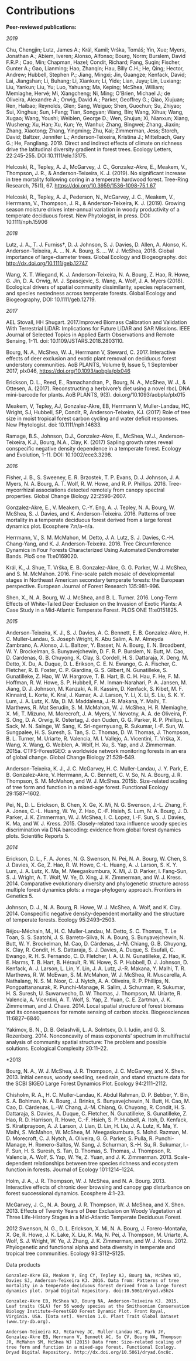 # Contributions

**Peer-reviewed publications:**

*2019*

Chu, Chengjin; Lutz, James A.; Král, Kamil; Vrška, Tomáš; Yin, Xue; Myers, Jonathan A.; Abiem, Iveren; Alonso, Alfonso; Bourg, Norm; Burslem, David F.R.P.; Cao, Min; Chapman, Hazel; Condit, Richard; Fang, Suqin; Fischer, Gunter A.; Gao, Lianming; Hao, Zhanqin; Hau, Billy C.H.; He, Qing; Hector, Andrew; Hubbell, Stephen P.; Jiang, Mingxi; Jin, Guangze; Kenfack, David; Lai, Jiangshan; Li, Buhang; Li, Xiankun; Li, Yide; Lian, Juyu; Lin, Luxiang; Liu, Yankun; Liu, Yu; Luo, Yahuang; Ma, Keping; McShea, William; Memiaghe, Hervé; Mi, Xiangcheng; Ni, Ming; O'Brien, Michael J.; de Oliveira, Alexandre A.; Orwig, David A.; Parker, Geoffrey G.; Qiao, Xiujuan; Ren, Haibao; Reynolds, Glen; Sang, Weiguo; Shen, Guochun; Su, Zhiyao; Sui, Xinghua; Sun, I‐Fang; Tian, Songyan; Wang, Bin; Wang, Xihua; Wang, Xugao; Wang, Youshi; Weiblen, George D.; Wen, Shujun; Xi, Nianxun; Xiang, Wusheng; Xu, Han; Xu, Kun; Ye, Wanhui; Zhang, Bingwei; Zhang, Jiaxin; Zhang, Xiaotong; Zhang, Yingming; Zhu, Kai; Zimmerman, Jess; Storch, David; Baltzer, Jennifer L.; Anderson‐Teixeira, Kristina J.; Mittelbach, Gary G.; He, Fangliang. 2019. Direct and indirect effects of climate on richness drive the latitudinal diversity gradient in forest trees. Ecology Letters, 22:245-255. DOI:10.1111/ele.13175.

Helcoski, R., Tepley, A. J., McGarvey, J. C., Gonzalez-Akre, E., Meakem, V., Thompson, J. R., & Anderson-Teixeira, K. J. (2019). No significant increase in tree mortality following coring in a temperate hardwood forest. Tree-Ring Research, 75(1), 67. https://doi.org/10.3959/1536-1098-75.1.67

Helcoski, R., Tepley, A. J., Pederson, N., McGarvey, J. C., Meakem, V., Herrmann, V., Thompson, J. R., & Anderson-Teixeira, K. J. (2019). Growing season moisture drives inter-annual variation in woody productivity of a temperate deciduous forest. New Phytologist, in press. DOI: 10.1111/nph.15906

*2018*

Lutz, J. A., T. J. Furniss†, D. J. Johnson, S. J. Davies, D. Allen, A. Alonso, K. Anderson-Teixeira, A. … N. A. Bourg, S. … W. J. McShea, 2018. Global importance of large-diameter trees. Global Ecology and Biogeography. doi: http://dx.doi.org/10.1111/geb.12747

Wang, X. T. Wiegand, K. J. Anderson-Teixeira, N. A. Bourg, Z. Hao, R. Howe, G. Jin, D. A. Orwig, M. J. Spasojevic, S. Wang, A. Wolf, J. A. Myers (2018). Ecological drivers of spatial community dissimilarity, species replacement, and species nestedness across temperate forests. Global Ecology and Biogeography, DOI: 10.1111/geb.12719.

*2017*

AEL Stovall, HH Shugart. 2017.Improved Biomass Calibration and Validation With Terrestrial LiDAR: Implications for Future LiDAR and SAR Missions. IEEE Journal of Selected Topics in Applied Earth Observations and Remote Sensing, 1-11. doi: 10.1109/JSTARS.2018.2803110.

Bourg, N. A., McShea, W. J., Herrmann V, Steward, C. 2017. Interactive effects of deer exclusion and exotic plant removal on deciduous forest understory communities. AoB PLANTS, Volume 9, Issue 5, 1 September 2017, plx046, https://doi.org/10.1093/aobpla/plx046

Erickson, D. L., Reed, E., Ramachandran, P., Bourg, N. A., McShea, W. J., & Ottesen, A. (2017). Reconstructing a herbivore’s diet using a novel rbcL DNA mini-barcode for plants. AoB PLANTS, 9(3). doi.org/10.1093/aobpla/plx015

Meakem, V, Tepley, AJ, Gonzalez-Akre, EB, Herrmann V, Muller-Landau, HC, Wright, SJ, Hubbell, SP, Condit, R, Anderson-Teixeira, KJ. (2017) Role of tree size in moist tropical forest carbon cycling and water deficit responses. New Phytologist. doi: 10.1111/nph.14633.

Ramage, B.S., Johnson, D.J., Gonzalez-Akre, E., McShea, W.J., Anderson-Teixeira, K.J., Bourg, N.A., Clay, K. (2017) Sapling growth rates reveal conspecific negative density dependence in a temperate forest. Ecology and Evolution, 1-11. DOI: 10.1002/ece3.3298.

*2016*

Fisher, J. B., S. Sweeney, E. R. Brzostek, T. P. Evans, D. J. Johnson, J. A. Myers, N. A. Bourg, A. T. Wolf, R. W. Howe, and R. P. Phillips. 2016. Tree-mycorrhizal associations detected remotely from canopy spectral properties. Global Change Biology 22:2596–2607.

Gonzalez-Akre, E., V. Meakem, C.-Y. Eng, A. J. Tepley, N. A. Bourg, W. McShea, S. J. Davies, and K. Anderson-Teixeira. 2016. Patterns of tree mortality in a temperate deciduous forest derived from a large forest dynamics plot. Ecosphere 7:n/a–n/a.

Herrmann, V., S. M. McMahon, M. Detto, J. A. Lutz, S. J. Davies, C.-H. Chang-Yang, and K. J. Anderson-Teixeira. 2016. Tree Circumference Dynamics in Four Forests Characterized Using Automated Dendrometer Bands. PloS one 11:e0169020.

Král, K., J. Shue, T. Vrška, E. B. Gonzalez-Akre, G. G. Parker, W. J. McShea, and S. M. McMahon. 2016. Fine-scale patch mosaic of developmental stages in Northeast American secondary temperate forests: the European perspective. European Journal of Forest Research 135:981–996.

Shen, X., N. A. Bourg, W. J. McShea, and B. L. Turner. 2016. Long-Term Effects of White-Tailed Deer Exclusion on the Invasion of Exotic Plants: A Case Study in a Mid-Atlantic Temperate Forest. PLOS ONE 11:e0151825.

*2015*

Anderson-Teixeira, K. J., S. J. Davies, A. C. Bennett, E. B. Gonzalez-Akre, H. C. Muller-Landau, S. Joseph Wright, K. Abu Salim, A. M. Almeyda Zambrano, A. Alonso, J. L. Baltzer, Y. Basset, N. A. Bourg, E. N. Broadbent, W. Y. Brockelman, S. Bunyavejchewin, D. F. R. P. Burslem, N. Butt, M. Cao, D. Cardenas, G. B. Chuyong, K. Clay, S. Cordell, H. S. Dattaraja, X. Deng, M. Detto, X. Du, A. Duque, D. L. Erikson, C. E. N. Ewango, G. A. Fischer, C. Fletcher, R. B. Foster, C. P. Giardina, G. S. Gilbert, N. Gunatilleke, S. Gunatilleke, Z. Hao, W. W. Hargrove, T. B. Hart, B. C. H. Hau, F. He, F. M. Hoffman, R. W. Howe, S. P. Hubbell, F. M. Inman-Narahari, P. A. Jansen, M. Jiang, D. J. Johnson, M. Kanzaki, A. R. Kassim, D. Kenfack, S. Kibet, M. F. Kinnaird, L. Korte, K. Kral, J. Kumar, A. J. Larson, Y. Li, X. Li, S. Liu, S. K. Y. Lum, J. A. Lutz, K. Ma, D. M. Maddalena, J.-R. Makana, Y. Malhi, T. Marthews, R. Mat Serudin, S. M. McMahon, W. J. McShea, H. R. Memiaghe, X. Mi, T. Mizuno, M. Morecroft, J. A. Myers, V. Novotny, A. A. de Oliveira, P. S. Ong, D. A. Orwig, R. Ostertag, J. den Ouden, G. G. Parker, R. P. Phillips, L. Sack, M. N. Sainge, W. Sang, K. Sri-ngernyuang, R. Sukumar, I.-F. Sun, W. Sungpalee, H. S. Suresh, S. Tan, S. C. Thomas, D. W. Thomas, J. Thompson, B. L. Turner, M. Uriarte, R. Valencia, M. I. Vallejo, A. Vicentini, T. Vrška, X. Wang, X. Wang, G. Weiblen, A. Wolf, H. Xu, S. Yap, and J. Zimmerman. 2015a. CTFS-ForestGEO: a worldwide network monitoring forests in an era of global change. Global Change Biology 21:528–549.

Anderson-Teixeira, K. J., J. C. McGarvey, H. C. Muller-Landau, J. Y. Park, E. B. Gonzalez-Akre, V. Herrmann, A. C. Bennett, C. V. So, N. A. Bourg, J. R. Thompson, S. M. McMahon, and W. J. McShea. 2015b. Size-related scaling of tree form and function in a mixed-age forest. Functional Ecology 29:1587–1602.

Pei, N., D. L. Erickson, B. Chen, X. Ge, X. Mi, N. G. Swenson, J.-L. Zhang, F. A. Jones, C.-L. Huang, W. Ye, Z. Hao, C.-F. Hsieh, S. Lum, N. A. Bourg, J. D. Parker, J. K. Zimmerman, W. J. McShea, I. C. Lopez, I.-F. Sun, S. J. Davies, K. Ma, and W. J. Kress. 2015. Closely-related taxa influence woody species discrimination via DNA barcoding: evidence from global forest dynamics plots. Scientific Reports 5.

*2014*

Erickson, D. L., F. A. Jones, N. G. Swenson, N. Pei, N. A. Bourg, W. Chen, S. J. Davies, X. Ge, Z. Hao, R. W. Howe, C.-L. Huang, A. J. Larson, S. K. Y. Lum, J. A. Lutz, K. Ma, M. Meegaskumbura, X. Mi, J. D. Parker, I. Fang-Sun, S. J. Wright, A. T. Wolf, W. Ye, D. Xing, J. K. Zimmerman, and W. J. Kress. 2014. Comparative evolutionary diversity and phylogenetic structure across multiple forest dynamics plots: a mega-phylogeny approach. Frontiers in Genetics 5.

Johnson, D. J., N. A. Bourg, R. Howe, W. J. McShea, A. Wolf, and K. Clay. 2014. Conspecific negative density-dependent mortality and the structure of temperate forests. Ecology 95:2493–2503.

Réjou-Méchain, M., H. C. Muller-Landau, M. Detto, S. C. Thomas, T. Le Toan, S. S. Saatchi, J. S. Barreto-Silva, N. A. Bourg, S. Bunyavejchewin, N. Butt, W. Y. Brockelman, M. Cao, D. Cárdenas, J.-M. Chiang, G. B. Chuyong, K. Clay, R. Condit, H. S. Dattaraja, S. J. Davies, A. Duque, S. Esufali, C. Ewango, R. H. S. Fernando, C. D. Fletcher, I. A. U. N. Gunatilleke, Z. Hao, K. E. Harms, T. B. Hart, B. Hérault, R. W. Howe, S. P. Hubbell, D. J. Johnson, D. Kenfack, A. J. Larson, L. Lin, Y. Lin, J. A. Lutz, J.-R. Makana, Y. Malhi, T. R. Marthews, R. W. McEwan, S. M. McMahon, W. J. McShea, R. Muscarella, A. Nathalang, N. S. M. Noor, C. J. Nytch, A. A. Oliveira, R. P. Phillips, N. Pongpattananurak, R. Punchi-Manage, R. Salim, J. Schurman, R. Sukumar, H. S. Suresh, U. Suwanvecho, D. W. Thomas, J. Thompson, M. Uríarte, R. Valencia, A. Vicentini, A. T. Wolf, S. Yap, Z. Yuan, C. E. Zartman, J. K. Zimmerman, and J. Chave. 2014. Local spatial structure of forest biomass and its consequences for remote sensing of carbon stocks. Biogeosciences 11:6827–6840.

Yakimov, B. N., D. B. Gelashvili, L. A. Solntsev, D. I. Iudin, and G. S. Rozenberg. 2014. Nonconcavity of mass exponents’ spectrum in multifractal analysis of community spatial structure: The problem and possible solutions. Ecological Complexity 20:11–22.

*2013

Bourg, N. A., W. J. McShea, J. R. Thompson, J. C. McGarvey, and X. Shen. 2013. Initial census, woody seedling, seed rain, and stand structure data for the SCBI SIGEO Large Forest Dynamics Plot. Ecology 94:2111–2112.

Chisholm, R. A., H. C. Muller-Landau, K. Abdul Rahman, D. P. Bebber, Y. Bin, S. A. Bohlman, N. A. Bourg, J. Brinks, S. Bunyavejchewin, N. Butt, H. Cao, M. Cao, D. Cárdenas, L.-W. Chang, J.-M. Chiang, G. Chuyong, R. Condit, H. S. Dattaraja, S. Davies, A. Duque, C. Fletcher, N. Gunatilleke, S. Gunatilleke, Z. Hao, R. D. Harrison, R. Howe, C.-F. Hsieh, S. P. Hubbell, A. Itoh, D. Kenfack, S. Kiratiprayoon, A. J. Larson, J. Lian, D. Lin, H. Liu, J. A. Lutz, K. Ma, Y. Malhi, S. McMahon, W. McShea, M. Meegaskumbura, S. Mohd. Razman, M. D. Morecroft, C. J. Nytch, A. Oliveira, G. G. Parker, S. Pulla, R. Punchi-Manage, H. Romero-Saltos, W. Sang, J. Schurman, S.-H. Su, R. Sukumar, I.-F. Sun, H. S. Suresh, S. Tan, D. Thomas, S. Thomas, J. Thompson, R. Valencia, A. Wolf, S. Yap, W. Ye, Z. Yuan, and J. K. Zimmerman. 2013. Scale-dependent relationships between tree species richness and ecosystem function in forests. Journal of Ecology 101:1214–1224.

Holm, J. A., J. R. Thompson, W. J. McShea, and N. A. Bourg. 2013. Interactive effects of chronic deer browsing and canopy gap disturbance on forest successional dynamics. Ecosphere 4:1–23.

McGarvey, J. C., N. A. Bourg, J. R. Thompson, W. J. McShea, and X. Shen. 2013. Effects of Twenty Years of Deer Exclusion on Woody Vegetation at Three Life-History Stages in a Mid-Atlantic Temperate Deciduous Forest.

2012
Swenson, N. G., D. L. Erickson, X. Mi, N. A. Bourg, J. Forero-Montaña, X. Ge, R. Howe, J. K. Lake, X. Liu, K. Ma, N. Pei, J. Thompson, M. Uriarte, A. Wolf, S. J. Wright, W. Ye, J. Zhang, J. K. Zimmerman, and W. J. Kress. 2012. Phylogenetic and functional alpha and beta diversity in temperate and tropical tree communities. Ecology 93:S112–S125.

Data products

    Gonzalez-Akre EB, Meakem V, Eng CY, Tepley AJ, Bourg NA, McShea WJ, Davies SJ, Anderson-Teixeira KJ. 2016. Data from: Patterns of tree mortality in a temperate deciduous forest derived from a large forest dynamics plot. Dryad Digital Repository. doi:10.5061/dryad.v5h24

    Gonzalez-Akre EB, McShea WJ, Bourg NA, Anderson-Teixeira KJ. 2015. Leaf traits (SLA) for 56 woody species at the Smithsonian Conservation Biology Institute-ForestGEO Forest Dynamic Plot. Front Royal, Virginia. USA. [Data set]. Version 1.0. Plant Trait Global Dataset (www.try-db.org).

    Anderson-Teixeira KJ, McGarvey JC, Muller-Landau HC, Park JY, Gonzalez-Akre EB, Herrmann V, Bennett AC, So CV, Bourg NA, Thompson JR, McMahon SM, McShea WJ (2015) Data from: Size-related scaling of tree form and function in a mixed-age forest. Functional Ecology. Dryad Digital Repository. http://dx.doi.org/10.5061/dryad.6nc8c.
